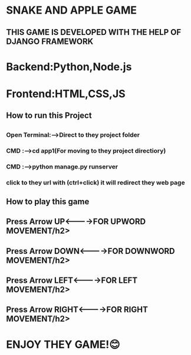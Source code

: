 <h1>SNAKE AND APPLE GAME</h1>

<H2>THIS GAME IS DEVELOPED WITH THE HELP OF DJANGO FRAMEWORK</H2>

<h1>Backend:Python,Node.js</h1>
<h1>Frontend:HTML,CSS,JS</h1>


<h2>How to run this Project<h2>
  
<h3>Open Terminal:-->Direct to they project folder<h3>
<h3>CMD :-->cd app1(For moving to they project directiory)<h3>
<h3>CMD :-->python manage.py runserver<h3>

<p>click to they url with (ctrl+click) it will redirect they web page <p>
<h2>How to play this game</h2>
<h2>Press Arrow UP<---->FOR UPWORD MOVEMENT/h2>
<h2>Press Arrow DOWN<---->FOR DOWNWORD MOVEMENT/h2>
<h2>Press Arrow LEFT<---->FOR LEFT MOVEMENT/h2>
<h2>Press Arrow RIGHT<---->FOR RIGHT MOVEMENT/h2>

<h1>ENJOY THEY GAME!😊</h1>


